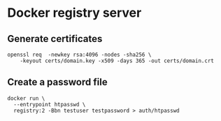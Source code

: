 # Docker registry server

## Generate certificates

```
openssl req  -newkey rsa:4096 -nodes -sha256 \
    -keyout certs/domain.key -x509 -days 365 -out certs/domain.crt
```

## Create a password file

```
docker run \
  --entrypoint htpasswd \
  registry:2 -Bbn testuser testpassword > auth/htpasswd
```